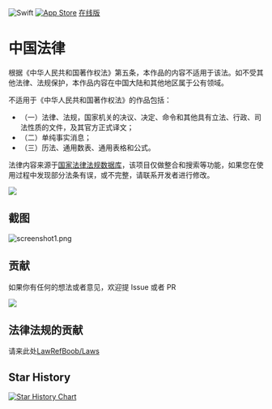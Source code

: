 ![Swift](https://img.shields.io/badge/swift-F54A2A?style=for-the-badge&logo=swift&logoColor=white)
[![App Store](https://img.shields.io/badge/App_Store-0D96F6?style=for-the-badge&logo=app-store&logoColor=white)](https://apps.apple.com/app/apple-store/id1612953870?pt=124208302&ct=github&mt=8)
[在线版](https://lawrefbook.github.io/)

# 中国法律

根据《中华人民共和国著作权法》第五条，本作品的内容不适用于该法。如不受其他法律、法规保护，本作品内容在中国大陆和其他地区属于公有领域。

不适用于《中华人民共和国著作权法》的作品包括：
- （一）法律、法规，国家机关的决议、决定、命令和其他具有立法、行政、司法性质的文件，及其官方正式译文；
- （二）单纯事实消息；
- （三）历法、通用数表、通用表格和公式。

法律内容来源于[国家法律法规数据库](https://flk.npc.gov.cn)，该项目仅做整合和搜索等功能，如果您在使用过程中发现部分法条有误，或不完整，请联系开发者进行修改。

![](https://s2.loli.net/2022/03/17/EemiTDZlXO9SvfP.png)

## 截图
![screenshot1.png](./resources/screenshot1.png)

## 贡献
如果你有任何的想法或者意见，欢迎提 Issue 或者 PR

<a href="https://github.com/RanKKI/LawRefBook/graphs/contributors">
  <img src="https://contrib.rocks/image?repo=RanKKI/LawRefBook" />
</a>

## 法律法规的贡献
请来此处[LawRefBoob/Laws](https://github.com/LawRefBook/Laws)

## Star History

[![Star History Chart](https://api.star-history.com/svg?repos=RanKKI/LawRefBook&type=Date)](https://star-history.com/#RanKKI/LawRefBook&Date)
